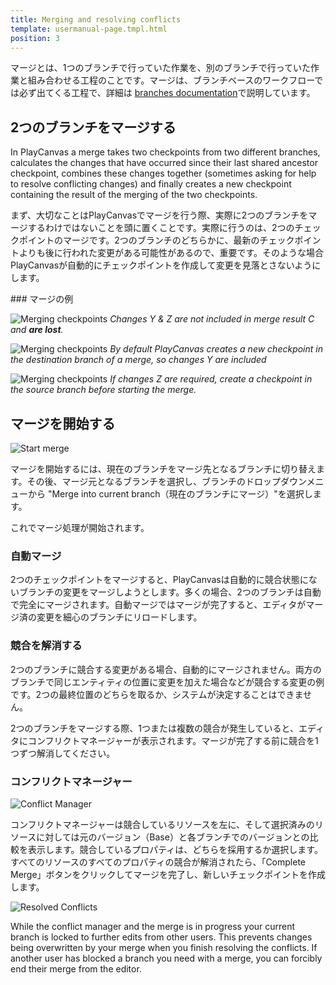```yaml
---
title: Merging and resolving conflicts
template: usermanual-page.tmpl.html
position: 3
---
```


マージとは、1つのブランチで行っていた作業を、別のブランチで行っていた作業と組み合わせる工程のことです。マージは、ブランチベースのワークフローでは必ず出てくる工程で、詳細は [branches documentation][1]で説明しています。

## 2つのブランチをマージする

In PlayCanvas a merge takes two checkpoints from two different branches, calculates the changes that have occurred since their last shared ancestor checkpoint, combines these changes together (sometimes asking for help to resolve conflicting changes) and finally creates a new checkpoint containing the result of the merging of the two checkpoints.

まず、大切なことはPlayCanvasでマージを行う際、実際に2つのブランチをマージするわけではないことを頭に置くことです。実際に行うのは、2つのチェックポイントのマージです。2つのブランチのどちらかに、最新のチェックポイントよりも後に行われた変更がある可能性があるので、重要です。そのような場合PlayCanvasが自動的にチェックポイントを作成して変更を見落とさないようにします。

### マージの例

![Merging checkpoints][6]
*Changes Y & Z are not included in merge result C and **are lost**.*

![Merging checkpoints][7]
*By default PlayCanvas creates a new checkpoint in the destination branch of a merge, so changes Y are included*

![Merging checkpoints][8]
*If changes Z are required, create a checkpoint in the source branch before starting the merge.*

## マージを開始する

![Start merge][3]

マージを開始するには、現在のブランチをマージ先となるブランチに切り替えます。その後、マージ元となるブランチを選択し、ブランチのドロップダウンメニューから "Merge into current branch（現在のブランチにマージ）"を選択します。

これでマージ処理が開始されます。

### 自動マージ

2つのチェックポイントをマージすると、PlayCanvasは自動的に競合状態にないブランチの変更をマージしようとします。多くの場合、2つのブランチは自動で完全にマージされます。自動マージではマージが完了すると、エディタがマージ済の変更を細心のブランチにリロードします。

### 競合を解消する

2つのブランチに競合する変更がある場合、自動的にマージされません。両方のブランチで同じエンティティの位置に変更を加えた場合などが競合する変更の例です。2つの最終位置のどちらを取るか、システムが決定することはできません。

2つのブランチをマージする際、1つまたは複数の競合が発生していると、エディタにコンフリクトマネージャーが表示されます。マージが完了する前に競合を1つずつ解消してください。

### コンフリクトマネージャー

![Conflict Manager][4]

コンフリクトマネージャーは競合しているリソースを左に、そして選択済みのリソースに対しては元のバージョン（Base）と各ブランチでのバージョンとの比較を表示します。競合しているプロパティは、どちらを採用するか選択します。すべてのリソースのすべてのプロパティの競合が解消されたら、「Complete Merge」ボタンをクリックしてマージを完了し、新しいチェックポイントを作成します。

![Resolved Conflicts][5]

While the conflict manager and the merge is in progress your current branch is locked to further edits from other users. This prevents changes being overwritten by your merge when you finish resolving the conflicts. If another user has blocked a branch you need with a merge, you can forcibly end their merge from the editor.

[1]: /user-manual/version-control/branches

[3]: /images/user-manual/version-control/start-merge.jpg
[4]: /images/user-manual/version-control/conflict-manager.jpg
[5]: /images/user-manual/version-control/conflicts-resolved.jpg

[6]: /images/user-manual/version-control/merging-checkpoints-1.png
[7]: /images/user-manual/version-control/merging-checkpoints-2.png
[8]: /images/user-manual/version-control/merging-checkpoints-3.png

